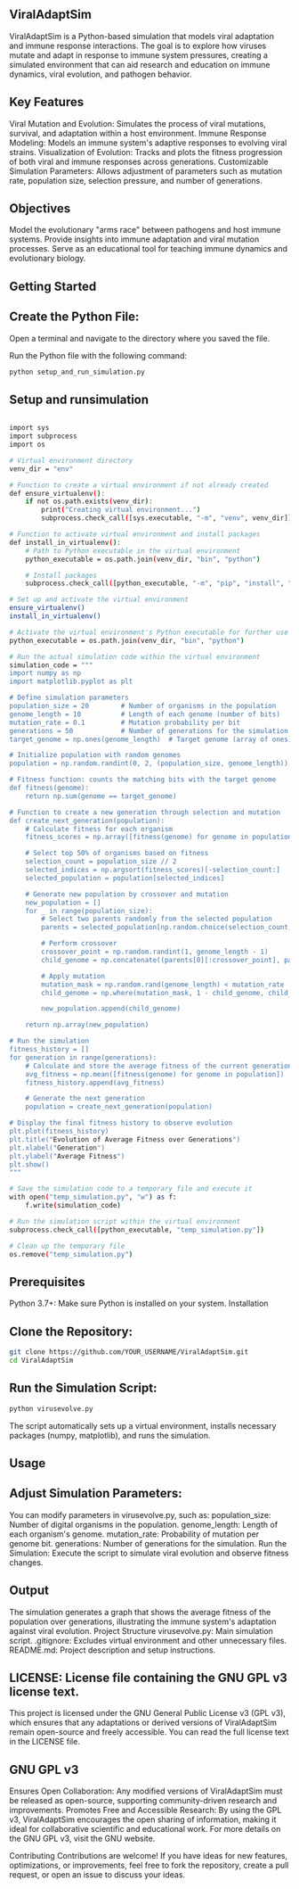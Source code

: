 ## ViralAdaptSim

ViralAdaptSim is a Python-based simulation that models viral adaptation and immune response interactions. The goal is to explore how viruses mutate and adapt in response to immune system pressures, creating a simulated environment that can aid research and education on immune dynamics, viral evolution, and pathogen behavior.

## Key Features

Viral Mutation and Evolution: Simulates the process of viral mutations, survival, and adaptation within a host environment.
Immune Response Modeling: Models an immune system's adaptive responses to evolving viral strains.
Visualization of Evolution: Tracks and plots the fitness progression of both viral and immune responses across generations.
Customizable Simulation Parameters: Allows adjustment of parameters such as mutation rate, population size, selection pressure, and number of generations.

## Objectives
Model the evolutionary "arms race" between pathogens and host immune systems.
Provide insights into immune adaptation and viral mutation processes.
Serve as an educational tool for teaching immune dynamics and evolutionary biology.

## Getting Started

## Create the Python File:

Open a terminal and navigate to the directory where you saved the file.

Run the Python file with the following command:

```bash
python setup_and_run_simulation.py
```
## Setup and runsimulation

```bash

import sys
import subprocess
import os

# Virtual environment directory
venv_dir = "env"

# Function to create a virtual environment if not already created
def ensure_virtualenv():
    if not os.path.exists(venv_dir):
        print("Creating virtual environment...")
        subprocess.check_call([sys.executable, "-m", "venv", venv_dir])

# Function to activate virtual environment and install packages
def install_in_virtualenv():
    # Path to Python executable in the virtual environment
    python_executable = os.path.join(venv_dir, "bin", "python")

    # Install packages
    subprocess.check_call([python_executable, "-m", "pip", "install", "numpy", "matplotlib"])

# Set up and activate the virtual environment
ensure_virtualenv()
install_in_virtualenv()

# Activate the virtual environment's Python executable for further use
python_executable = os.path.join(venv_dir, "bin", "python")

# Run the actual simulation code within the virtual environment
simulation_code = """
import numpy as np
import matplotlib.pyplot as plt

# Define simulation parameters
population_size = 20        # Number of organisms in the population
genome_length = 10          # Length of each genome (number of bits)
mutation_rate = 0.1         # Mutation probability per bit
generations = 50            # Number of generations for the simulation
target_genome = np.ones(genome_length)  # Target genome (array of ones)

# Initialize population with random genomes
population = np.random.randint(0, 2, (population_size, genome_length))

# Fitness function: counts the matching bits with the target genome
def fitness(genome):
    return np.sum(genome == target_genome)

# Function to create a new generation through selection and mutation
def create_next_generation(population):
    # Calculate fitness for each organism
    fitness_scores = np.array([fitness(genome) for genome in population])

    # Select top 50% of organisms based on fitness
    selection_count = population_size // 2
    selected_indices = np.argsort(fitness_scores)[-selection_count:]
    selected_population = population[selected_indices]

    # Generate new population by crossover and mutation
    new_population = []
    for _ in range(population_size):
        # Select two parents randomly from the selected population
        parents = selected_population[np.random.choice(selection_count, 2, replace=False)]

        # Perform crossover
        crossover_point = np.random.randint(1, genome_length - 1)
        child_genome = np.concatenate((parents[0][:crossover_point], parents[1][crossover_point:]))

        # Apply mutation
        mutation_mask = np.random.rand(genome_length) < mutation_rate
        child_genome = np.where(mutation_mask, 1 - child_genome, child_genome)

        new_population.append(child_genome)

    return np.array(new_population)

# Run the simulation
fitness_history = []
for generation in range(generations):
    # Calculate and store the average fitness of the current generation
    avg_fitness = np.mean([fitness(genome) for genome in population])
    fitness_history.append(avg_fitness)

    # Generate the next generation
    population = create_next_generation(population)

# Display the final fitness history to observe evolution
plt.plot(fitness_history)
plt.title("Evolution of Average Fitness over Generations")
plt.xlabel("Generation")
plt.ylabel("Average Fitness")
plt.show()
"""

# Save the simulation code to a temporary file and execute it
with open("temp_simulation.py", "w") as f:
    f.write(simulation_code)

# Run the simulation script within the virtual environment
subprocess.check_call([python_executable, "temp_simulation.py"])

# Clean up the temporary file
os.remove("temp_simulation.py")

```

## Prerequisites

Python 3.7+: Make sure Python is installed on your system.
Installation
## Clone the Repository:
```bash
git clone https://github.com/YOUR_USERNAME/ViralAdaptSim.git
cd ViralAdaptSim
```
## Run the Simulation Script:



```bash
python virusevolve.py
```
The script automatically sets up a virtual environment, installs necessary packages (numpy, matplotlib), and runs the simulation.

## Usage

## Adjust Simulation Parameters:

You can modify parameters in virusevolve.py, such as:
population_size: Number of digital organisms in the population.
genome_length: Length of each organism's genome.
mutation_rate: Probability of mutation per genome bit.
generations: Number of generations for the simulation.
Run the Simulation: Execute the script to simulate viral evolution and observe fitness changes.

## Output
The simulation generates a graph that shows the average fitness of the population over generations, illustrating the immune system's adaptation against viral evolution.
Project Structure
virusevolve.py: Main simulation script.
.gitignore: Excludes virtual environment and other unnecessary files.
README.md: Project description and setup instructions.

## LICENSE: License file containing the GNU GPL v3 license text.

This project is licensed under the GNU General Public License v3 (GPL v3), which ensures that any adaptations or derived versions of ViralAdaptSim remain open-source and freely accessible. You can read the full license text in the LICENSE file.

## GNU GPL v3
Ensures Open Collaboration: Any modified versions of ViralAdaptSim must be released as open-source, supporting community-driven research and improvements.
Promotes Free and Accessible Research: By using the GPL v3, ViralAdaptSim encourages the open sharing of information, making it ideal for collaborative scientific and educational work.
For more details on the GNU GPL v3, visit the GNU website.

Contributing
Contributions are welcome! If you have ideas for new features, optimizations, or improvements, feel free to fork the repository, create a pull request, or open an issue to discuss your ideas.




